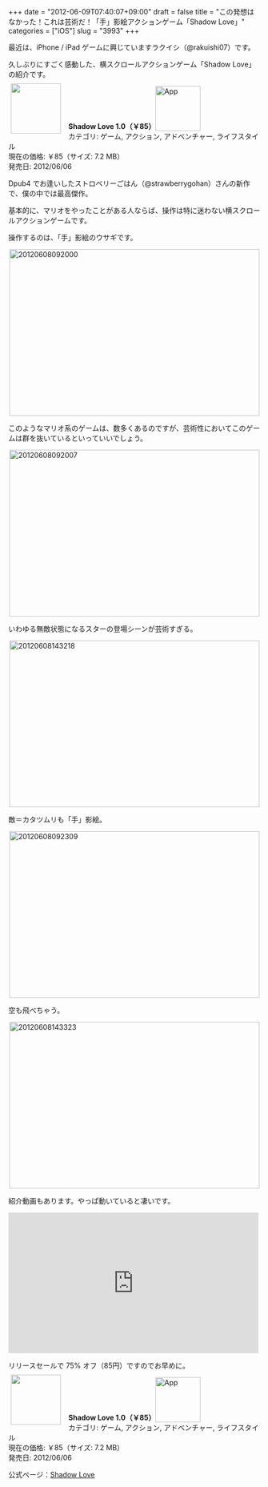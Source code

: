 +++
date = "2012-06-09T07:40:07+09:00"
draft = false
title = "この発想はなかった！これは芸術だ！「手」影絵アクションゲーム「Shadow Love」"
categories = ["iOS"]
slug = "3993"
+++

最近は、iPhone / iPad ゲームに興じていますラクイシ（@rakuishi07）です。

久しぶりにすごく感動した、横スクロールアクションゲーム「Shadow Love」の紹介です。

<a href="https://itunes.apple.com/jp/app/id530364171?mt=8&uo=4&at=11l3RT" target="_blank" rel="nofollow"><img width="100" class="alignleft" align="left" src="http://a4.mzstatic.com/us/r30/Purple/v4/45/bd/36/45bd3626-8feb-fb57-e20b-d8000e978a0a/hzOBxvYJdzEadBbbGUXgBw-temp-upload.mumlgozc.100x100-75.png" style="margin: -5px 15px 1px 5px;"></a><strong> Shadow Love 1.0（￥85）</strong><a href="https://itunes.apple.com/jp/app/id530364171?mt=8&uo=4&at=11l3RT" target="_blank" rel="nofollow"><img src="/images/2012/12/viewinitunes_jp.png" style="vertical-align:bottom;" width="90" alt="App"></a><br> カテゴリ: ゲーム, アクション, アドベンチャー, ライフスタイル<br> 現在の価格: ￥85（サイズ: 7.2 MB）<br> 発売日: 2012/06/06<br style="clear: both;">

Dpub4 でお逢いしたストロベリーごはん（@strawberrygohan）さんの新作で、僕の中では最高傑作。

基本的に、マリオをやったことがある人ならば、操作は特に迷わない横スクロールアクションゲームです。

操作するのは、「手」影絵のウサギです。

<img style="display:block; margin-left:auto; margin-right:auto;" src="/images/2012/06/20120608092000.png" alt="20120608092000" title="20120608092000.png" border="0" width="500" height="333" />

このようなマリオ系のゲームは、数多くあるのですが、芸術性においてこのゲームは群を抜いているといっていいでしょう。

<img style="display:block; margin-left:auto; margin-right:auto;" src="/images/2012/06/20120608092007.png" alt="20120608092007" title="20120608092007.png" border="0" width="500" height="333" />

いわゆる無敵状態になるスターの登場シーンが芸術すぎる。

<img style="display:block; margin-left:auto; margin-right:auto;" src="/images/2012/06/20120608143218.png" alt="20120608143218" title="20120608143218.png" border="0" width="500" height="333" />

敵＝カタツムリも「手」影絵。

<img style="display:block; margin-left:auto; margin-right:auto;" src="/images/2012/06/20120608092309.png" alt="20120608092309" title="20120608092309.png" border="0" width="500" height="333" />

空も飛べちゃう。

<img style="display:block; margin-left:auto; margin-right:auto;" src="/images/2012/06/20120608143323.png" alt="20120608143323" title="20120608143323.png" border="0" width="500" height="333" />

紹介動画もあります。やっぱ動いていると凄いです。

<iframe width="500" height="281" src="http://www.youtube.com/embed/Nf0r78GtTBQ" frameborder="0" allowfullscreen></iframe>

リリースセールで 75% オフ（85円）ですのでお早めに。

<a href="https://itunes.apple.com/jp/app/id530364171?mt=8&uo=4&at=11l3RT" target="_blank" rel="nofollow"><img width="100" class="alignleft" align="left" src="http://a4.mzstatic.com/us/r30/Purple/v4/45/bd/36/45bd3626-8feb-fb57-e20b-d8000e978a0a/hzOBxvYJdzEadBbbGUXgBw-temp-upload.mumlgozc.100x100-75.png" style="margin: -5px 15px 1px 5px;"></a><strong> Shadow Love 1.0（￥85）</strong><a href="https://itunes.apple.com/jp/app/id530364171?mt=8&uo=4&at=11l3RT" target="_blank" rel="nofollow"><img src="/images/2012/12/viewinitunes_jp.png" style="vertical-align:bottom;" width="90" alt="App"></a><br> カテゴリ: ゲーム, アクション, アドベンチャー, ライフスタイル<br> 現在の価格: ￥85（サイズ: 7.2 MB）<br> 発売日: 2012/06/06<br style="clear: both;">

公式ページ：<a href="http://strawberrygohan.com/iPhone/shadowlove/jp.html" target="_blank">Shadow Love</a>
